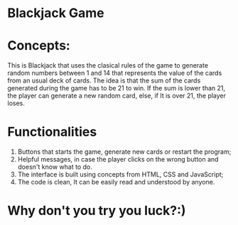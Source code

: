 # Blackjack Game

# Concepts:
   This is Blackjack that uses the clasical rules of the game to generate random numbers between 1 and 14 that represents the value of the cards from an      usual deck of cards.
   The idea is that the sum of the cards generated during the game has to be 21 to win. If the sum is lower than 21, the player can generate a new random      card, else, if It is over 21, the player loses.

# Functionalities
1. Buttons that starts the game, generate new cards or restart the program;
2. Helpful messages, in case the player clicks on the wrong button and doesn't know what to do.
3. The interface is built using concepts from HTML, CSS and JavaScript;
4. The code is clean, It can be easily read and understood by anyone.

# Why don't you try you luck?:)

